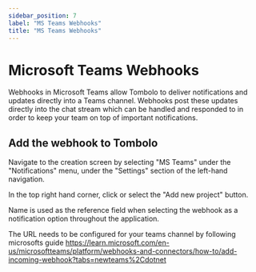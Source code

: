 ```yaml
---
sidebar_position: 7
label: "MS Teams Webhooks"
title: "MS Teams Webhooks"
---
```


# Microsoft Teams Webhooks

Webhooks in Microsoft Teams allow Tombolo to deliver notifications and updates directly into a Teams channel. Webhooks post these updates directly into the chat stream which can be handled and responded to in order to keep your team on top of important notifications.

## Add the webhook to Tombolo

Navigate to the creation screen by selecting "MS Teams" under the "Notifications" menu, under the "Settings" section of the left-hand navigation.

In the top right hand corner, click or select the "Add new project" button.

Name is used as the reference field when selecting the webhook as a notification option throughout the application.

The URL needs to be configured for your teams channel by following microsofts guide https://learn.microsoft.com/en-us/microsoftteams/platform/webhooks-and-connectors/how-to/add-incoming-webhook?tabs=newteams%2Cdotnet
